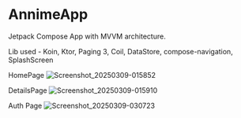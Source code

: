 # AnnimeApp

Jetpack Compose App with MVVM architecture. 

Lib used - Koin, Ktor, Paging 3, Coil, DataStore, compose-navigation, SplashScreen

HomePage
![Screenshot_20250309-015852](https://github.com/user-attachments/assets/594a2e35-5376-41f1-8087-c336dd7d3cf2)

DetailsPage
![Screenshot_20250309-015910](https://github.com/user-attachments/assets/3e0fa02c-4375-40f1-a977-65dac95ddbf3)

Auth Page
![Screenshot_20250309-030723](https://github.com/user-attachments/assets/0922c7f0-94c9-4092-a2a7-783b9fa562be)


